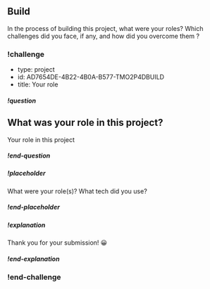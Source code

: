 ## Build

In the process of building this project, what were your roles? Which challenges did you face, if any, and how did you overcome them ? 

### !challenge
* type: project
* id: AD7654DE-4B22-4B0A-B577-TMO2P4DBUILD
* title: Your role

##### !question
## What was your role in this project?
Your role in this project
##### !end-question

##### !placeholder
What were your role(s)? What tech did you use? 
##### !end-placeholder

##### !explanation
Thank you for your submission! 😀
##### !end-explanation
### !end-challenge